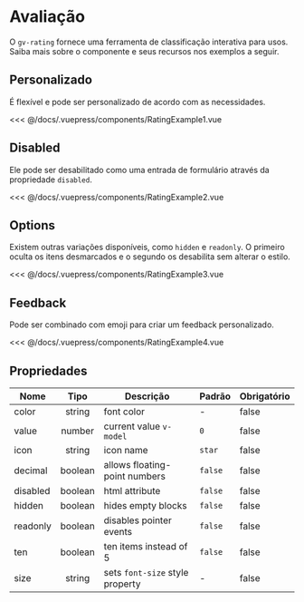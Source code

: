 # Avaliação

O `gv-rating` fornece uma ferramenta de classificação interativa para usos. Saiba mais sobre o componente e seus recursos nos exemplos a seguir.

## Personalizado

É flexível e pode ser personalizado de acordo com as necessidades.

<rating-example-1 />

<<< @/docs/.vuepress/components/RatingExample1.vue

## Disabled

Ele pode ser desabilitado como uma entrada de formulário através da propriedade `disabled`.

<rating-example-2 />

<<< @/docs/.vuepress/components/RatingExample2.vue

## Options

Existem outras variações disponíveis, como `hidden` e `readonly`. O primeiro oculta os itens desmarcados e o segundo os desabilita sem alterar o estilo.

<rating-example-3 />

<<< @/docs/.vuepress/components/RatingExample3.vue

## Feedback

Pode ser combinado com emoji para criar um feedback personalizado.

<rating-example-4 />

<<< @/docs/.vuepress/components/RatingExample4.vue

## Propriedades

| Nome     |  Tipo   | Descrição                       | Padrão  | Obrigatório |
| -------- | :-----: | ------------------------------- | ------- | ----------- |
| color    | string  | font color                      | -       | false       |
| value    | number  | current value `v-model`         | `0`     | false       |
| icon     | string  | icon name                       | `star`  | false       |
| decimal  | boolean | allows floating-point numbers   | `false` | false       |
| disabled | boolean | html attribute                  | `false` | false       |
| hidden   | boolean | hides empty blocks              | `false` | false       |
| readonly | boolean | disables pointer events         | `false` | false       |
| ten      | boolean | ten items instead of 5          | `false` | false       |
| size     | string  | sets `font-size` style property | -       | false       |
